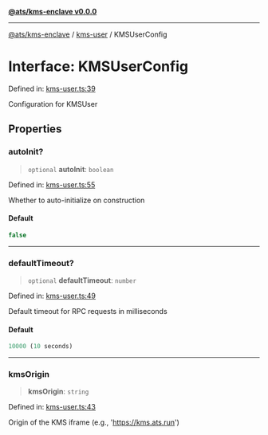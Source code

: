 [**@ats/kms-enclave v0.0.0**](../../README.md)

***

[@ats/kms-enclave](../../README.md) / [kms-user](../README.md) / KMSUserConfig

# Interface: KMSUserConfig

Defined in: [kms-user.ts:39](https://github.com/your-org/ats-kms/blob/main/src/v2/kms-user.ts#L39)

Configuration for KMSUser

## Properties

### autoInit?

> `optional` **autoInit**: `boolean`

Defined in: [kms-user.ts:55](https://github.com/your-org/ats-kms/blob/main/src/v2/kms-user.ts#L55)

Whether to auto-initialize on construction

#### Default

```ts
false
```

***

### defaultTimeout?

> `optional` **defaultTimeout**: `number`

Defined in: [kms-user.ts:49](https://github.com/your-org/ats-kms/blob/main/src/v2/kms-user.ts#L49)

Default timeout for RPC requests in milliseconds

#### Default

```ts
10000 (10 seconds)
```

***

### kmsOrigin

> **kmsOrigin**: `string`

Defined in: [kms-user.ts:43](https://github.com/your-org/ats-kms/blob/main/src/v2/kms-user.ts#L43)

Origin of the KMS iframe (e.g., 'https://kms.ats.run')
